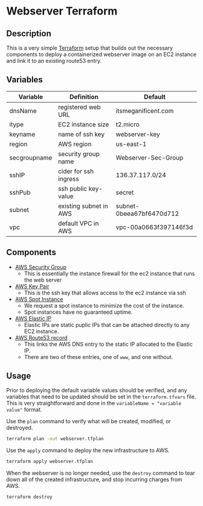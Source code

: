 # Webserver Terraform

## Description
This is a very simple [Terraform](https://www.terraform.io/) setup that builds out the necessary components to deploy a containerized webserver image on an EC2 instance and link it to an existing route53 entry.

## Variables

| Variable     | Definition             | Default                  |
| ------------ | ---------------------- | ------------------------ |
| dnsName      | registered web URL     | itsmeganificent.com      |
| itype        | EC2 instance size      | t2.micro                 |
| keyname      | name of ssh key        | webserver-key            |
| region       | AWS region             | us-east-1                |
| secgroupname | security group name    | Webserver-Sec-Group      |
| sshIP        | cider for ssh ingress  | 136.37.117.0/24          |
| sshPub       | ssh public key-value   | secret                   |
| subnet       | existing subnet in AWS | subnet-0beea67bf6470d712 |
| vpc          | default VPC in AWS     | vpc-00a0663f397146f3d    |

## Components
* [AWS Security Group](https://docs.aws.amazon.com/vpc/latest/userguide/VPC_SecurityGroups.html)
  * This is essentially the instance firewall for the ec2 instance that runs the web server
* [AWS Key Pair](https://docs.aws.amazon.com/AWSEC2/latest/UserGuide/ec2-key-pairs.html)
  * This is the ssh key that allows access to the ec2 instance via ssh
* [AWS Spot Instance](https://docs.aws.amazon.com/AWSEC2/latest/UserGuide/using-spot-instances.html)
  * We request a spot instance to minimize the cost of the instance.
  * Spot instances have no guaranteed uptime.
* [AWS Elastic IP](https://docs.aws.amazon.com/AWSEC2/latest/UserGuide/elastic-ip-addresses-eip.html)
  * Elastic IPs are static puplic IPs that can be attached directly to any EC2 instance.
* [AWS Route53 record](https://docs.aws.amazon.com/Route53/latest/DeveloperGuide/routing-to-ec2-instance.html)
  * This links the AWS DNS entry to the static IP allocated to the Elastic IP.
  * There are two of these entries, one of `www`, and one without.

## Usage
Prior to deploying the default variable values should be verified, and any variables that need to be updated should be set in the `terraform.tfvars` file. This is very straightforward and done in the `variableName = "variable value"` format.

Use the `plan` command to verify what will be created, modified, or destroyed.
```bash
terraform plan -out webserver.tfplan
```

Use the `apply` command to deploy the new infrastructure to AWS.
```bash
terraform apply webserver.tfplan
```

When the webserver is no longer needed, use the `destroy` command to tear down all of the created infrastructure, and stop incurring charges from AWS.
```bash
terraform destroy
```
